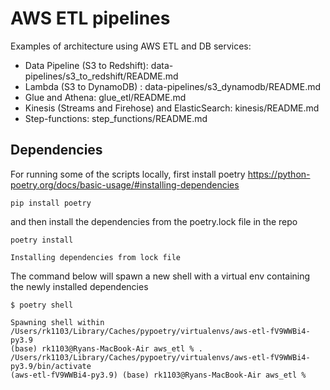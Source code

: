 # AWS ETL pipelines

Examples of architecture using AWS ETL and DB services:

* Data Pipeline (S3 to Redshift): data-pipelines/s3_to_redshift/README.md
* Lambda (S3 to DynamoDB) : data-pipelines/s3_dynamodb/README.md
* Glue and Athena: glue_etl/README.md
* Kinesis (Streams and Firehose) and ElasticSearch: kinesis/README.md
* Step-functions: step_functions/README.md

## Dependencies

For running some of the scripts locally, first install poetry https://python-poetry.org/docs/basic-usage/#installing-dependencies

```
pip install poetry
```
and then install the dependencies from the poetry.lock file in the repo

```
poetry install

Installing dependencies from lock file

```


The command below  will spawn a new shell with a virtual env containing the newly installed dependencies

```
$ poetry shell

Spawning shell within /Users/rk1103/Library/Caches/pypoetry/virtualenvs/aws-etl-fV9WWBi4-py3.9
(base) rk1103@Ryans-MacBook-Air aws_etl % . /Users/rk1103/Library/Caches/pypoetry/virtualenvs/aws-etl-fV9WWBi4-py3.9/bin/activate
(aws-etl-fV9WWBi4-py3.9) (base) rk1103@Ryans-MacBook-Air aws_etl %
```